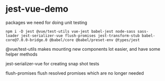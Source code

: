# jest-vue-demo

packages we need for doing unit testing

```
npm i -D jest @vue/test-utils vue-jest babel-jest node-sass sass-loader jest-serializer-vue flush-promises jest-transform-stub babel-core@7.0.0-bridge.0 @babel/core @babel/preset-env @types/jest
```

@vue/test-utils makes mounting new components lot easier, and have some helper methods

jest-serializer-vue for creating snap shot tests

flush-promises flush resolved promises which are no longer needed
